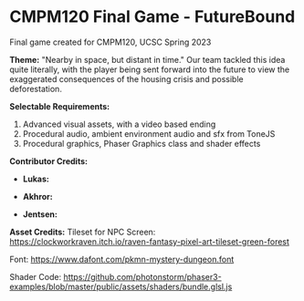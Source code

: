 # CMPM120 Final Game - FutureBound
Final game created for CMPM120, UCSC Spring 2023

**Theme:** "Nearby in space, but distant in time."
Our team tackled this idea quite literally, with the player being sent forward into the future to view the exaggerated consequences of the housing crisis and possible deforestation.

**Selectable Requirements:**
1. Advanced visual assets, with a video based ending
2. Procedural audio, ambient environment audio and sfx from ToneJS
3. Procedural graphics, Phaser Graphics class and shader effects

**Contributor Credits:**
- **Lukas:**

- **Akhror:**

- **Jentsen:**

**Asset Credits:**
Tileset for NPC Screen: https://clockworkraven.itch.io/raven-fantasy-pixel-art-tileset-green-forest

Font: https://www.dafont.com/pkmn-mystery-dungeon.font

Shader Code: https://github.com/photonstorm/phaser3-examples/blob/master/public/assets/shaders/bundle.glsl.js

